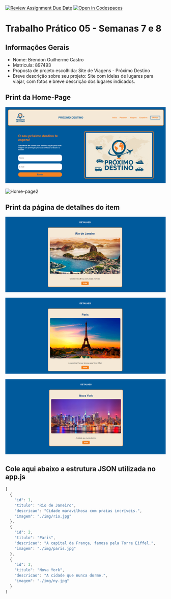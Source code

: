 [![Review Assignment Due Date](https://classroom.github.com/assets/deadline-readme-button-22041afd0340ce965d47ae6ef1cefeee28c7c493a6346c4f15d667ab976d596c.svg)](https://classroom.github.com/a/KZhXwLZL)
[![Open in Codespaces](https://classroom.github.com/assets/launch-codespace-2972f46106e565e64193e422d61a12cf1da4916b45550586e14ef0a7c637dd04.svg)](https://classroom.github.com/open-in-codespaces?assignment_repo_id=20649945)
# Trabalho Prático 05 - Semanas 7 e 8

## Informações Gerais

- Nome: Brendon Guilherme Castro
- Matricula: 897493
- Proposta de projeto escolhida: Site de Viagens - Próximo Destino
- Breve descrição sobre seu projeto: Site com ideias de lugares para viajar, com fotos e breve descrição dos lugares indicados.

## Print da Home-Page

![Home-page1](public\img\homepage1.png)

![Home-page2](public\imghomepage2.png)

## Print da página de detalhes do item

![Detalhes Rio](public\img\pagedetalhesrio.png)

![Detalhes Paris](public\img\pagedetalhesparis.png)

![Detalhes New York](public\img\pagedetalhesny.png)

## Cole aqui abaixo a estrutura JSON utilizada no app.js

```javascript
[
  {
    "id": 1,
    "titulo": "Rio de Janeiro",
    "descricao": "Cidade maravilhosa com praias incríveis.",
    "imagem": "./img/rio.jpg"
  },
  {
    "id": 2,
    "titulo": "Paris",
    "descricao": "A capital da França, famosa pela Torre Eiffel.",
    "imagem": "./img/paris.jpg"
  },
  {
    "id": 3,
    "titulo": "Nova York",
    "descricao": "A cidade que nunca dorme.",
    "imagem": "./img/ny.jpg"
  }
]
```